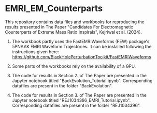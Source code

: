 # EMRI_EM_Counterparts

This repository contains data files and workbooks for reproducing the results presented in The Paper "Candidates For Electromagnetic Counterparts of Extreme Mass Ratio Inspirals", Kejriwal et al. (2024).

1. The workbook partly uses the FastEMRIWaveforms (FEW) package's 5PNAAK EMRI Waveform Trajectories. It can be installed following the instructions given here: https://github.com/BlackHolePerturbationToolkit/FastEMRIWaveforms

2. Some parts of the workbooks rely on the availability of a GPU.

3. The code for results in Section 2. of The Paper are presented in the Jupyter notebook titled "BackEvolution_Tutorial.ipynb". Corresponding datafiles are present in the folder "BackEvolution".

4. The code for results in Section 3. of The Paper are presented in the Jupyter notebook titled "REJ1034396_EMRI_Tutorial.ipynb". Corresponding datafiles are present in the folder "REJ1034396".
